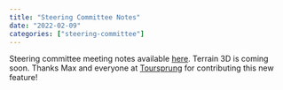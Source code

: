 ```yaml
---
title: "Steering Committee Notes"
date: "2022-02-09"
categories: ["steering-committee"]
---
```


Steering committee meeting notes available
[here](https://github.com/maplibre/maplibre/discussions/9). Terrain
3D is coming soon. Thanks Max and everyone at [Toursprung](https://www.toursprung.com/en/)
for contributing this
new feature!
